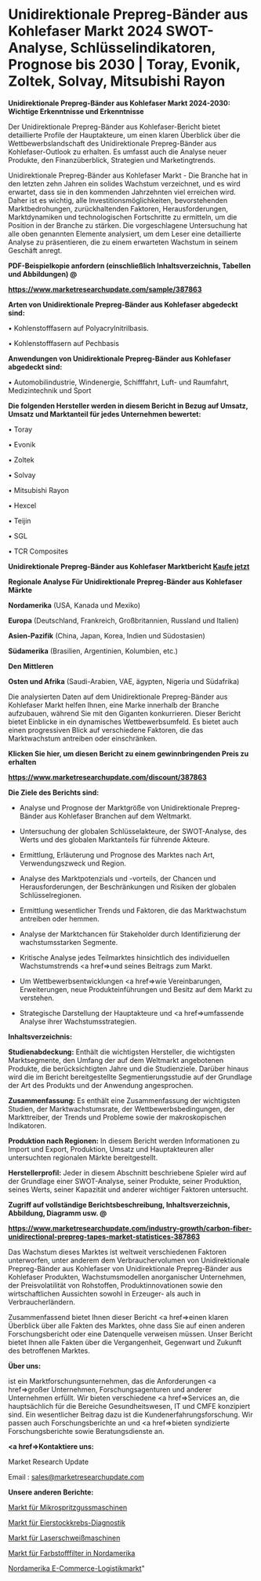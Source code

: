 # Unidirektionale Prepreg-Bänder aus Kohlefaser Markt 2024 SWOT-Analyse, Schlüsselindikatoren, Prognose bis 2030 | Toray, Evonik, Zoltek, Solvay, Mitsubishi Rayon

<strong>Unidirektionale Prepreg-Bänder aus Kohlefaser Markt 2024-2030: Wichtige Erkenntnisse und Erkenntnisse</strong>

Der Unidirektionale Prepreg-Bänder aus Kohlefaser-Bericht bietet detaillierte Profile der Hauptakteure, um einen klaren Überblick über die Wettbewerbslandschaft des Unidirektionale Prepreg-Bänder aus Kohlefaser-Outlook zu erhalten. Es umfasst auch die Analyse neuer Produkte, den Finanzüberblick, Strategien und Marketingtrends.

Unidirektionale Prepreg-Bänder aus Kohlefaser Markt - Die Branche hat in den letzten zehn Jahren ein solides Wachstum verzeichnet, und es wird erwartet, dass sie in den kommenden Jahrzehnten viel erreichen wird. Daher ist es wichtig, alle Investitionsmöglichkeiten, bevorstehenden Marktbedrohungen, zurückhaltenden Faktoren, Herausforderungen, Marktdynamiken und technologischen Fortschritte zu ermitteln, um die Position in der Branche zu stärken. Die vorgeschlagene Untersuchung hat alle oben genannten Elemente analysiert, um dem Leser eine detaillierte Analyse zu präsentieren, die zu einem erwarteten Wachstum in seinem Geschäft anregt.



<strong><b>PDF-Beispielkopie anfordern (einschließlich Inhaltsverzeichnis, Tabellen und Abbildungen) @ </b></strong>

<strong><a href=https://www.marketresearchupdate.com/sample/387863>

<strong>https://www.marketresearchupdate.com/sample/387863</u></a></strong></strong>



<strong>Arten von Unidirektionale Prepreg-Bänder aus Kohlefaser abgedeckt sind:</strong>

• Kohlenstofffasern auf Polyacrylnitrilbasis.

• Kohlenstofffasern auf Pechbasis



<strong>Anwendungen von Unidirektionale Prepreg-Bänder aus Kohlefaser abgedeckt sind:</strong>

• Automobilindustrie, Windenergie, Schifffahrt, Luft- und Raumfahrt, Medizintechnik und Sport



<strong>Die folgenden Hersteller werden in diesem Bericht in Bezug auf Umsatz, Umsatz und Marktanteil für jedes Unternehmen bewertet:</strong>

• Toray

• Evonik

• Zoltek

• Solvay

• Mitsubishi Rayon

• Hexcel

• Teijin

• SGL

• TCR Composites



<strong>Unidirektionale Prepreg-Bänder aus Kohlefaser Marktbericht <a href=https://www.marketresearchupdate.com/buynow/387863>Kaufe jetzt</a></strong>



<strong>Regionale Analyse Für Unidirektionale Prepreg-Bänder aus Kohlefaser Märkte</strong>



<strong>Nordamerika</strong> (USA, Kanada und Mexiko)



<strong>Europa</strong> (Deutschland, Frankreich, Großbritannien, Russland und Italien)



<strong>Asien-Pazifik</strong> (China, Japan, Korea, Indien und Südostasien)



<strong>Südamerika</strong> (Brasilien, Argentinien, Kolumbien, etc.)



<strong>Den Mittleren</strong> 

<strong>Osten und Afrika</strong> (Saudi-Arabien, VAE, ägypten, Nigeria und Südafrika)

Die analysierten Daten auf dem Unidirektionale Prepreg-Bänder aus Kohlefaser Markt helfen Ihnen, eine Marke innerhalb der Branche aufzubauen, während Sie mit den Giganten konkurrieren. Dieser Bericht bietet Einblicke in ein dynamisches Wettbewerbsumfeld. Es bietet auch einen progressiven Blick auf verschiedene Faktoren, die das Marktwachstum antreiben oder einschränken.



<strong>Klicken Sie hier, um diesen Bericht zu einem gewinnbringenden Preis zu erhalten
</strong>

<strong><a href=https://www.marketresearchupdate.com/discount/387863>https://www.marketresearchupdate.com/discount/387863</b></u></strong></a>



<strong>Die Ziele des Berichts sind:</strong>

- Analyse und Prognose der Marktgröße von Unidirektionale Prepreg-Bänder aus Kohlefaser Branchen auf dem Weltmarkt.

- Untersuchung der globalen Schlüsselakteure, der SWOT-Analyse, des Werts und des globalen Marktanteils für führende Akteure.

- Ermittlung, Erläuterung und Prognose des Marktes nach Art, Verwendungszweck und Region.

- Analyse des Marktpotenzials und -vorteils, der Chancen und Herausforderungen, der Beschränkungen und Risiken der globalen Schlüsselregionen.

- Ermittlung wesentlicher Trends und Faktoren, die das Marktwachstum antreiben oder hemmen.

- Analyse der Marktchancen für Stakeholder durch Identifizierung der wachstumsstarken Segmente.

- Kritische Analyse jedes Teilmarktes hinsichtlich des individuellen Wachstumstrends <a href=>und</a> seines Beitrags zum Markt.

- Um Wettbewerbsentwicklungen <a href=>wie</a> Vereinbarungen, Erweiterungen, neue Produkteinführungen und Besitz auf dem Markt zu verstehen.

- Strategische Darstellung der Hauptakteure und <a href=>umfas</a>sende Analyse ihrer Wachstumsstrategien.



<strong>Inhaltsverzeichnis:</strong>



<strong>Studienabdeckung:</strong> Enthält die wichtigsten Hersteller, die wichtigsten Marktsegmente, den Umfang der auf dem Weltmarkt angebotenen Produkte, die berücksichtigten Jahre und die Studienziele. Darüber hinaus wird die im Bericht bereitgestellte Segmentierungsstudie auf der Grundlage der Art des Produkts und der Anwendung angesprochen.



<strong>Zusammenfassung:</strong> Es enthält eine Zusammenfassung der wichtigsten Studien, der Marktwachstumsrate, der Wettbewerbsbedingungen, der Markttreiber, der Trends und Probleme sowie der makroskopischen Indikatoren.



<strong>Produktion nach Regionen:</strong> In diesem Bericht werden Informationen zu Import und Export, Produktion, Umsatz und Hauptakteuren aller untersuchten regionalen Märkte bereitgestellt.



<strong>Herstellerprofil:</strong> Jeder in diesem Abschnitt beschriebene Spieler wird auf der Grundlage einer SWOT-Analyse, seiner Produkte, seiner Produktion, seines Werts, seiner Kapazität und anderer wichtiger Faktoren untersucht.



<strong><b>Zugriff auf vollständige Berichtsbeschreibung, Inhaltsverzeichnis, Abbildung, Diagramm usw. @ </b></strong>

<strong><a href=https://www.marketresearchupdate.com/industry-growth/carbon-fiber-unidirectional-prepreg-tapes-market-statistices-387863>https://www.marketresearchupdate.com/industry-growth/carbon-fiber-unidirectional-prepreg-tapes-market-statistices-387863</a></strong>

Das Wachstum dieses Marktes ist weltweit verschiedenen Faktoren unterworfen, unter anderem dem Verbrauchervolumen von Unidirektionale Prepreg-Bänder aus Kohlefaser von Unidirektionale Prepreg-Bänder aus Kohlefaser Produkten, Wachstumsmodellen anorganischer Unternehmen, der Preisvolatilität von Rohstoffen, Produktinnovationen sowie den wirtschaftlichen Aussichten sowohl in Erzeuger- als auch in Verbraucherländern.

Zusammenfassend bietet Ihnen dieser Bericht <a href=>einen</a> klaren Überblick über alle Fakten des Marktes, ohne dass Sie auf einen anderen Forschungsbericht oder eine Datenquelle verweisen müssen. Unser Bericht bietet Ihnen alle Fakten über die Vergangenheit, Gegenwart und Zukunft des betroffenen Marktes.



<strong>Über uns:</strong>

 ist ein Marktforschungsunternehmen, das die Anforderungen <a href=>großer</a> Unternehmen, Forschungsagenturen und anderer Unternehmen erfüllt. Wir bieten verschiedene <a href=>Services</a> an, die hauptsächlich für die Bereiche Gesundheitswesen, IT und CMFE konzipiert sind. Ein wesentlicher Beitrag dazu ist die Kundenerfahrungsforschung. Wir passen auch Forschungsberichte an und <a href=>bieten</a> syndizierte Forschungsberichte sowie Beratungsdienste an.



<strong><a href=>Kontaktiere uns:</a></strong>

Market Research Update

Email : sales@marketresearchupdate.com



<strong>Unsere anderen Berichte:</strong>

<a href=https://www.linkedin.com/pulse/micro-injection-moulding-machines-market-latest>Markt für Mikrospritzgussmaschinen</a>

<a href=https://www.linkedin.com/pulse/ovarian-cancer-diagnostic-market-size-industry>Markt für Eierstockkrebs-Diagnostik</a>

<a href=https://www.linkedin.com/pulse/laser-welding-machinery-market-size-share-outlook-growth>Markt für Laserschweißmaschinen</a>

<a href=https://www.linkedin.com/pulse/north-america-dye-filters-market-2023-2030-new>Markt für Farbstofffilter in Nordamerika</a>

<a href=https://www.linkedin.com/pulse/north-america-e-commerce-logistics-market-trends-2023-8qosf/>Nordamerika E-Commerce-Logistikmarkt</a>"
